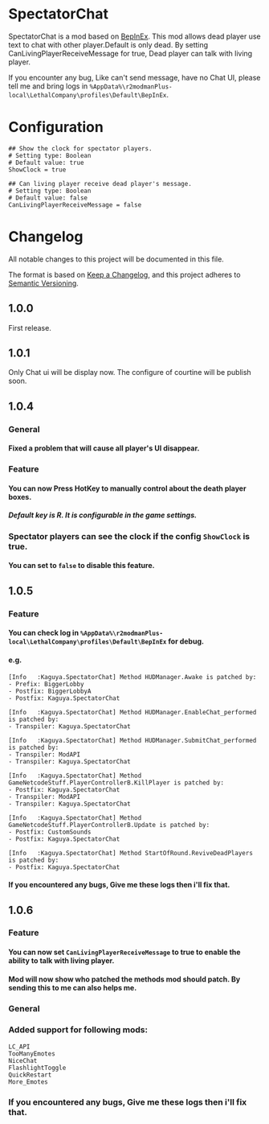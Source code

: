 # SpectatorChat

SpectatorChat is a mod based on [BepInEx](https://github.com/BepInEx/BepInEx). This mod allows dead player use text to chat with other player.Default is only dead. By setting CanLivingPlayerReceiveMessage for true, Dead player can talk with living player.

If you encounter any bug, Like can't send message, have no Chat UI, please tell me and bring logs in `%AppData%\r2modmanPlus-local\LethalCompany\profiles\Default\BepInEx`.

# Configuration
```
## Show the clock for spectator players.
# Setting type: Boolean
# Default value: true
ShowClock = true

## Can living player receive dead player's message.
# Setting type: Boolean
# Default value: false
CanLivingPlayerReceiveMessage = false
```

# Changelog

All notable changes to this project will be documented in this file.

The format is based on [Keep a Changelog](https://keepachangelog.com/en/1.0.0/),
and this project adheres to [Semantic Versioning](https://semver.org/spec/v2.0.0.html).

## 1.0.0

First release.

## 1.0.1

Only Chat ui will be display now.
The configure of courtine will be publish soon.

## 1.0.4

### General

#### Fixed a problem that will cause all player's UI disappear.

### Feature

#### You can now Press HotKey to manually control about the death player boxes.
##### Default key is R. It is configurable in the game settings.

### Spectator players can see the clock if the config `ShowClock` is true.
#### You can set to `false` to disable this feature.

## 1.0.5

### Feature
#### You can check log in `%AppData%\r2modmanPlus-local\LethalCompany\profiles\Default\BepInEx` for debug.
#### e.g.
```
[Info   :Kaguya.SpectatorChat] Method HUDManager.Awake is patched by:
- Prefix: BiggerLobby
- Postfix: BiggerLobbyA
- Postfix: Kaguya.SpectatorChat

[Info   :Kaguya.SpectatorChat] Method HUDManager.EnableChat_performed is patched by:
- Transpiler: Kaguya.SpectatorChat

[Info   :Kaguya.SpectatorChat] Method HUDManager.SubmitChat_performed is patched by:
- Transpiler: ModAPI
- Transpiler: Kaguya.SpectatorChat

[Info   :Kaguya.SpectatorChat] Method GameNetcodeStuff.PlayerControllerB.KillPlayer is patched by:
- Postfix: Kaguya.SpectatorChat
- Transpiler: ModAPI
- Transpiler: Kaguya.SpectatorChat

[Info   :Kaguya.SpectatorChat] Method GameNetcodeStuff.PlayerControllerB.Update is patched by:
- Postfix: CustomSounds
- Postfix: Kaguya.SpectatorChat

[Info   :Kaguya.SpectatorChat] Method StartOfRound.ReviveDeadPlayers is patched by:
- Postfix: Kaguya.SpectatorChat
```
#### If you encountered any bugs, Give me these logs then i'll fix that.

## 1.0.6

### Feature

#### You can now set `CanLivingPlayerReceiveMessage` to true to enable the ability to talk with living player.

#### Mod will now show who patched the methods mod should patch. By sending this to me can also helps me.

### General

### Added support for following mods:

```
LC_API
TooManyEmotes
NiceChat
FlashlightToggle
QuickRestart
More_Emotes
```
### If you encountered any bugs, Give me these logs then i'll fix that.

